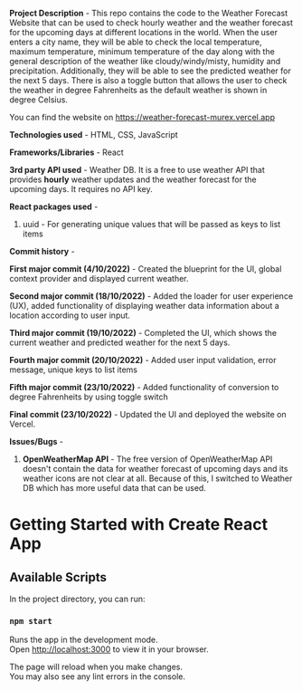 
**Project Description** - This repo contains the code to the Weather Forecast Website that can be used to check hourly weather and the weather forecast for the upcoming days at different locations in the world. When the user enters a city name, they will be able to check the local temperature, maximum temperature, minimum temperature of the day along with the general description of the weather like cloudy/windy/misty, humidity and precipitation. Additionally, they will be able to see the predicted weather for the next 5 days. There is also a toggle button that allows the user to check the weather in degree Fahrenheits as the default weather is shown in degree Celsius.  

You can find the website on https://weather-forecast-murex.vercel.app

**Technologies used** - HTML, CSS, JavaScript

**Frameworks/Libraries** - React

**3rd party API used** - Weather DB. It is a free to use weather API that provides **hourly** weather updates and the weather forecast for the upcoming days. It requires no API key. 

**React packages used** - 

1. uuid - For generating unique values that will be passed as keys to list items

**Commit history** - 

**First major commit (4/10/2022)** - Created the blueprint for the UI, global context provider and displayed current weather. 

**Second major commit (18/10/2022)** - Added the loader for user experience (UX), added functionality of displaying weather data information about a location according to user input.

**Third major commit (19/10/2022)** - Completed the UI, which shows the current weather and predicted weather for the next 5 days.  

**Fourth major commit (20/10/2022)** - Added user input validation, error message, unique keys to list items

**Fifth major commit (23/10/2022)** - Added functionality of conversion to degree Fahrenheits by using toggle switch

**Final commit (23/10/2022)** - Updated the UI and deployed the website on Vercel. 

**Issues/Bugs** - 

1. **OpenWeatherMap API** - The free version of OpenWeatherMap API doesn't contain the data for weather forecast of upcoming days and its weather icons are not clear at all. Because of this, I switched to Weather DB which has more useful data that can be used.  

# Getting Started with Create React App

## Available Scripts

In the project directory, you can run:

### `npm start`

Runs the app in the development mode.\
Open [http://localhost:3000](http://localhost:3000) to view it in your browser.

The page will reload when you make changes.\
You may also see any lint errors in the console.


